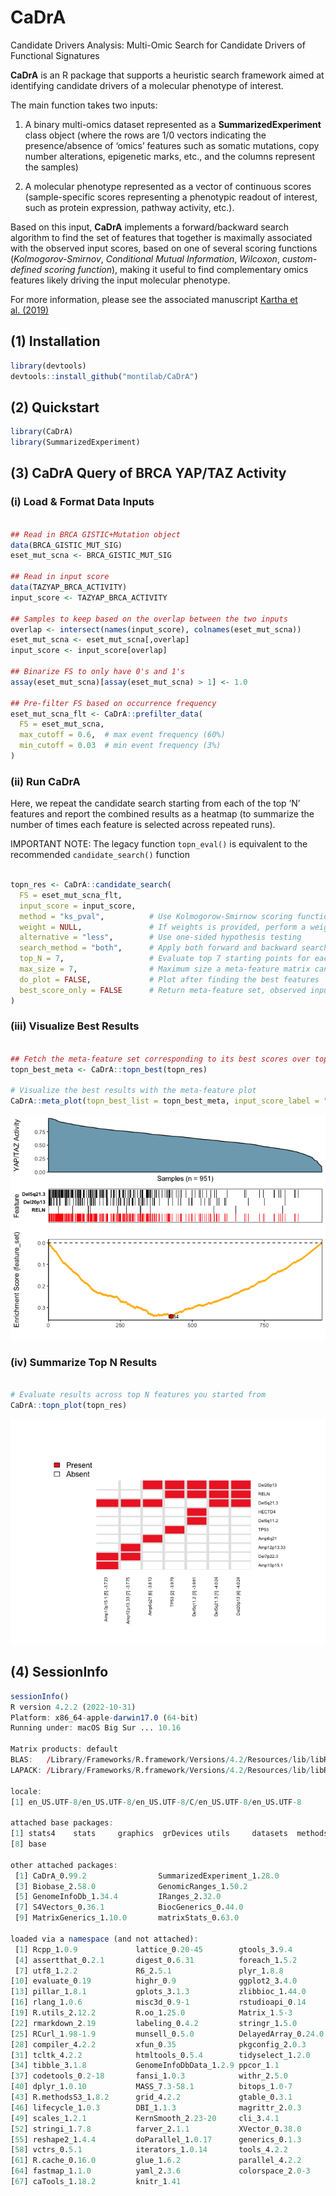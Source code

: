 CaDrA
================

<!-- README.md is generated from README.Rmd. Please edit that file -->
<!-- badges: start -->
<!-- [![R-CMD-check](https://github.com/montilab/CaDrA/workflows/R-CMD-check/badge.svg)](https://github.com/montilab/CaDrA/actions) -->
<!-- badges: end -->

Candidate Drivers Analysis: Multi-Omic Search for Candidate Drivers of
Functional Signatures

**CaDrA** is an R package that supports a heuristic search framework
aimed at identifying candidate drivers of a molecular phenotype of
interest.

The main function takes two inputs:

1)  A binary multi-omics dataset represented as a
    **SummarizedExperiment** class object (where the rows are 1/0
    vectors indicating the presence/absence of ‘omics’ features such as
    somatic mutations, copy number alterations, epigenetic marks, etc.,
    and the columns represent the samples)

2)  A molecular phenotype represented as a vector of continuous scores
    (sample-specific scores representing a phenotypic readout of
    interest, such as protein expression, pathway activity, etc.).

Based on this input, **CaDrA** implements a forward/backward search
algorithm to find the set of features that together is maximally
associated with the observed input scores, based on one of several
scoring functions (*Kolmogorov-Smirnov*, *Conditional Mutual
Information*, *Wilcoxon*, *custom-defined scoring function*), making it
useful to find complementary omics features likely driving the input
molecular phenotype.

For more information, please see the associated manuscript [Kartha et
al. (2019)](https://www.frontiersin.org/articles/10.3389/fgene.2019.00121/full)

## (1) Installation

``` r
library(devtools)
devtools::install_github("montilab/CaDrA")
```

## (2) Quickstart

``` r
library(CaDrA)
library(SummarizedExperiment)
```

## (3) CaDrA Query of BRCA YAP/TAZ Activity

### (i) Load & Format Data Inputs

``` r

## Read in BRCA GISTIC+Mutation object
data(BRCA_GISTIC_MUT_SIG)
eset_mut_scna <- BRCA_GISTIC_MUT_SIG

## Read in input score
data(TAZYAP_BRCA_ACTIVITY)
input_score <- TAZYAP_BRCA_ACTIVITY

## Samples to keep based on the overlap between the two inputs
overlap <- intersect(names(input_score), colnames(eset_mut_scna))
eset_mut_scna <- eset_mut_scna[,overlap]
input_score <- input_score[overlap]

## Binarize FS to only have 0's and 1's
assay(eset_mut_scna)[assay(eset_mut_scna) > 1] <- 1.0

## Pre-filter FS based on occurrence frequency
eset_mut_scna_flt <- CaDrA::prefilter_data(
  FS = eset_mut_scna,
  max_cutoff = 0.6,  # max event frequency (60%)
  min_cutoff = 0.03  # min event frequency (3%)
)  
```

### (ii) Run CaDrA

Here, we repeat the candidate search starting from each of the top ‘N’
features and report the combined results as a heatmap (to summarize the
number of times each feature is selected across repeated runs).

IMPORTANT NOTE: The legacy function `topn_eval()` is equivalent to the
recommended `candidate_search()` function

``` r

topn_res <- CaDrA::candidate_search(
  FS = eset_mut_scna_flt,
  input_score = input_score,
  method = "ks_pval",          # Use Kolmogorow-Smirnow scoring function 
  weight = NULL,               # If weights is provided, perform a weighted-KS test
  alternative = "less",        # Use one-sided hypothesis testing
  search_method = "both",      # Apply both forward and backward search
  top_N = 7,                   # Evaluate top 7 starting points for each search
  max_size = 7,                # Maximum size a meta-feature matrix can extend to
  do_plot = FALSE,             # Plot after finding the best features
  best_score_only = FALSE      # Return meta-feature set, observed input scores and calculated best score
)
```

### (iii) Visualize Best Results

``` r

## Fetch the meta-feature set corresponding to its best scores over top N features searches
topn_best_meta <- CaDrA::topn_best(topn_res)

# Visualize the best results with the meta-feature plot
CaDrA::meta_plot(topn_best_list = topn_best_meta, input_score_label = "YAP/TAZ Activity")
```

![](./man/figures/visualize.best-1.png)<!-- -->

### (iv) Summarize Top N Results

``` r

# Evaluate results across top N features you started from
CaDrA::topn_plot(topn_res) 
```

![](./man/figures/summarize-1.png)<!-- -->

## (4) SessionInfo

``` r
sessionInfo()
R version 4.2.2 (2022-10-31)
Platform: x86_64-apple-darwin17.0 (64-bit)
Running under: macOS Big Sur ... 10.16

Matrix products: default
BLAS:   /Library/Frameworks/R.framework/Versions/4.2/Resources/lib/libRblas.0.dylib
LAPACK: /Library/Frameworks/R.framework/Versions/4.2/Resources/lib/libRlapack.dylib

locale:
[1] en_US.UTF-8/en_US.UTF-8/en_US.UTF-8/C/en_US.UTF-8/en_US.UTF-8

attached base packages:
[1] stats4    stats     graphics  grDevices utils     datasets  methods  
[8] base     

other attached packages:
 [1] CaDrA_0.99.2                SummarizedExperiment_1.28.0
 [3] Biobase_2.58.0              GenomicRanges_1.50.2       
 [5] GenomeInfoDb_1.34.4         IRanges_2.32.0             
 [7] S4Vectors_0.36.1            BiocGenerics_0.44.0        
 [9] MatrixGenerics_1.10.0       matrixStats_0.63.0         

loaded via a namespace (and not attached):
 [1] Rcpp_1.0.9             lattice_0.20-45        gtools_3.9.4          
 [4] assertthat_0.2.1       digest_0.6.31          foreach_1.5.2         
 [7] utf8_1.2.2             R6_2.5.1               plyr_1.8.8            
[10] evaluate_0.19          highr_0.9              ggplot2_3.4.0         
[13] pillar_1.8.1           gplots_3.1.3           zlibbioc_1.44.0       
[16] rlang_1.0.6            misc3d_0.9-1           rstudioapi_0.14       
[19] R.utils_2.12.2         R.oo_1.25.0            Matrix_1.5-3          
[22] rmarkdown_2.19         labeling_0.4.2         stringr_1.5.0         
[25] RCurl_1.98-1.9         munsell_0.5.0          DelayedArray_0.24.0   
[28] compiler_4.2.2         xfun_0.35              pkgconfig_2.0.3       
[31] tcltk_4.2.2            htmltools_0.5.4        tidyselect_1.2.0      
[34] tibble_3.1.8           GenomeInfoDbData_1.2.9 ppcor_1.1             
[37] codetools_0.2-18       fansi_1.0.3            withr_2.5.0           
[40] dplyr_1.0.10           MASS_7.3-58.1          bitops_1.0-7          
[43] R.methodsS3_1.8.2      grid_4.2.2             gtable_0.3.1          
[46] lifecycle_1.0.3        DBI_1.1.3              magrittr_2.0.3        
[49] scales_1.2.1           KernSmooth_2.23-20     cli_3.4.1             
[52] stringi_1.7.8          farver_2.1.1           XVector_0.38.0        
[55] reshape2_1.4.4         doParallel_1.0.17      generics_0.1.3        
[58] vctrs_0.5.1            iterators_1.0.14       tools_4.2.2           
[61] R.cache_0.16.0         glue_1.6.2             parallel_4.2.2        
[64] fastmap_1.1.0          yaml_2.3.6             colorspace_2.0-3      
[67] caTools_1.18.2         knitr_1.41            
```
